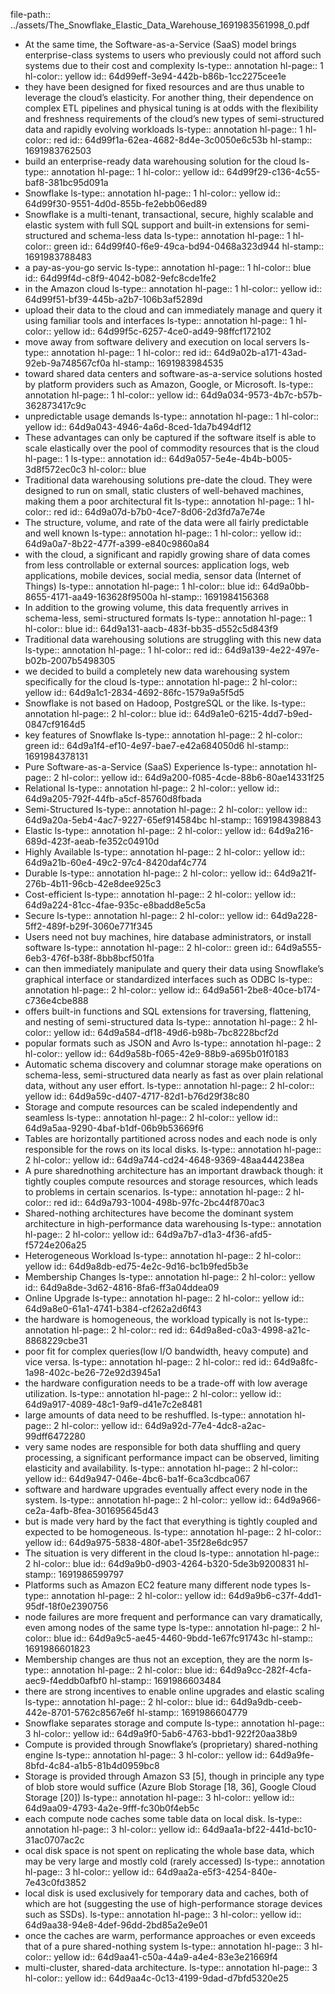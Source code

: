file-path:: ../assets/The_Snowflake_Elastic_Data_Warehouse_1691983561998_0.pdf

- At the same time, the Software-as-a-Service (SaaS) model brings enterprise-class systems to users who previously could not afford such systems due to their cost and complexity
  ls-type:: annotation
  hl-page:: 1
  hl-color:: yellow
  id:: 64d99eff-3e94-442b-b86b-1cc2275cee1e
- they have been designed for fixed resources and are thus unable to leverage the cloud’s elasticity. For another thing, their dependence on complex ETL pipelines and physical tuning is at odds with the flexibility and freshness requirements of the cloud’s new types of semi-structured data and rapidly evolving workloads
  ls-type:: annotation
  hl-page:: 1
  hl-color:: red
  id:: 64d99f1a-62ea-4682-8d4e-3c0050e6c53b
  hl-stamp:: 1691983762503
- build an enterprise-ready data warehousing solution for the cloud
  ls-type:: annotation
  hl-page:: 1
  hl-color:: yellow
  id:: 64d99f29-c136-4c55-baf8-381bc95d091a
- Snowflake
  ls-type:: annotation
  hl-page:: 1
  hl-color:: yellow
  id:: 64d99f30-9551-4d0d-855b-fe2ebb06ed89
- Snowflake is a multi-tenant, transactional, secure, highly scalable and elastic system with full SQL support and built-in extensions for semi-structured and schema-less data
  ls-type:: annotation
  hl-page:: 1
  hl-color:: green
  id:: 64d99f40-f6e9-49ca-bd94-0468a323d944
  hl-stamp:: 1691983788483
- a pay-as-you-go servic
  ls-type:: annotation
  hl-page:: 1
  hl-color:: blue
  id:: 64d99f4d-c8f9-4042-b082-9efc8cde1fe2
- in the Amazon cloud
  ls-type:: annotation
  hl-page:: 1
  hl-color:: yellow
  id:: 64d99f51-bf39-445b-a2b7-106b3af5289d
- upload their data to the cloud and can immediately manage and query it using familiar tools and interfaces
  ls-type:: annotation
  hl-page:: 1
  hl-color:: yellow
  id:: 64d99f5c-6257-4ce0-ad49-98ffcf172102
- move away from software delivery and execution on local servers
  ls-type:: annotation
  hl-page:: 1
  hl-color:: red
  id:: 64d9a02b-a171-43ad-92eb-9a748567cf0a
  hl-stamp:: 1691983984535
- toward shared data centers and software-as-a-service solutions hosted by platform providers such as Amazon, Google, or Microsoft.
  ls-type:: annotation
  hl-page:: 1
  hl-color:: yellow
  id:: 64d9a034-9573-4b7c-b57b-362873417c9c
- unpredictable usage demands
  ls-type:: annotation
  hl-page:: 1
  hl-color:: yellow
  id:: 64d9a043-4946-4a6d-8ced-1da7b494df12
- These advantages can only be captured if the software itself is able to scale elastically over the pool of commodity resources that is the cloud
  hl-page:: 1
  ls-type:: annotation
  id:: 64d9a057-5e4e-4b4b-b005-3d8f572ec0c3
  hl-color:: blue
- Traditional data warehousing solutions pre-date the cloud. They were designed to run on small, static clusters of well-behaved machines, making them a poor architectural fit
  ls-type:: annotation
  hl-page:: 1
  hl-color:: red
  id:: 64d9a07d-b7b0-4ce7-8d06-2d3fd7a7e74e
- The structure, volume, and rate of the data were all fairly predictable and well known
  ls-type:: annotation
  hl-page:: 1
  hl-color:: yellow
  id:: 64d9a0a7-8b22-477f-a399-e840c9860a84
- with the cloud, a significant and rapidly growing share of data comes from less controllable or external sources: application logs, web applications, mobile devices, social media, sensor data (Internet of Things)
  ls-type:: annotation
  hl-page:: 1
  hl-color:: blue
  id:: 64d9a0bb-8655-4171-aa49-163628f9500a
  hl-stamp:: 1691984156368
- In addition to the growing volume, this data frequently arrives in schema-less, semi-structured formats
  ls-type:: annotation
  hl-page:: 1
  hl-color:: blue
  id:: 64d9a131-aacb-483f-bb35-d552c5d843f9
- Traditional data warehousing solutions are struggling with this new data
  ls-type:: annotation
  hl-page:: 1
  hl-color:: red
  id:: 64d9a139-4e22-497e-b02b-2007b5498305
- we decided to build a completely new data warehousing system specifically for the cloud
  ls-type:: annotation
  hl-page:: 2
  hl-color:: yellow
  id:: 64d9a1c1-2834-4692-86fc-1579a9a5f5d5
- Snowflake is not based on Hadoop, PostgreSQL or the like.
  ls-type:: annotation
  hl-page:: 2
  hl-color:: blue
  id:: 64d9a1e0-6215-4dd7-b9ed-0847cf9164d5
- key features of Snowflake 
  ls-type:: annotation
  hl-page:: 2
  hl-color:: green
  id:: 64d9a1f4-ef10-4e97-bae7-e42a684050d6
  hl-stamp:: 1691984378131
- Pure Software-as-a-Service (SaaS) Experience
  ls-type:: annotation
  hl-page:: 2
  hl-color:: yellow
  id:: 64d9a200-f085-4cde-88b6-80ae14331f25
- Relational
  ls-type:: annotation
  hl-page:: 2
  hl-color:: yellow
  id:: 64d9a205-792f-44fb-a5cf-85760d8fbada
- Semi-Structured
  ls-type:: annotation
  hl-page:: 2
  hl-color:: yellow
  id:: 64d9a20a-5eb4-4ac7-9227-65ef914584bc
  hl-stamp:: 1691984398843
- Elastic
  ls-type:: annotation
  hl-page:: 2
  hl-color:: yellow
  id:: 64d9a216-689d-423f-aeab-fe352c04910d
- Highly Available
  ls-type:: annotation
  hl-page:: 2
  hl-color:: yellow
  id:: 64d9a21b-60e4-49c2-97c4-8420daf4c774
- Durable
  ls-type:: annotation
  hl-page:: 2
  hl-color:: yellow
  id:: 64d9a21f-276b-4b11-96cb-42e8dee925c3
- Cost-efficient
  ls-type:: annotation
  hl-page:: 2
  hl-color:: yellow
  id:: 64d9a224-81cc-4fae-935c-e8badd8e5c5a
- Secure
  ls-type:: annotation
  hl-page:: 2
  hl-color:: yellow
  id:: 64d9a228-5ff2-489f-b29f-3060e771f345
- Users need not buy machines, hire database administrators, or install software
  ls-type:: annotation
  hl-page:: 2
  hl-color:: green
  id:: 64d9a555-6eb3-476f-b38f-8bb8bcf501fa
- can then immediately manipulate and query their data using Snowflake’s graphical interface or standardized interfaces such as ODBC
  ls-type:: annotation
  hl-page:: 2
  hl-color:: yellow
  id:: 64d9a561-2be8-40ce-b174-c736e4cbe888
- offers built-in functions and SQL extensions for traversing, flattening, and nesting of semi-structured data
  ls-type:: annotation
  hl-page:: 2
  hl-color:: yellow
  id:: 64d9a584-df18-49d6-b98b-7bc8228bcf2d
- popular formats such as JSON and Avro
  ls-type:: annotation
  hl-page:: 2
  hl-color:: yellow
  id:: 64d9a58b-f065-42e9-88b9-a695b01f0183
- Automatic schema discovery and columnar storage make operations on schema-less, semi-structured data nearly as fast as over plain relational data, without any user effort.
  ls-type:: annotation
  hl-page:: 2
  hl-color:: yellow
  id:: 64d9a59c-d407-4717-82d1-b76d29f38c80
- Storage and compute resources can be scaled independently and seamless
  ls-type:: annotation
  hl-page:: 2
  hl-color:: yellow
  id:: 64d9a5aa-9290-4baf-b1df-06b9b53669f6
- Tables are horizontally partitioned across nodes and each node is only responsible for the rows on its local disks.
  ls-type:: annotation
  hl-page:: 2
  hl-color:: yellow
  id:: 64d9a744-cd24-4648-9369-48aa444238ea
- A pure sharednothing architecture has an important drawback though: it tightly couples compute resources and storage resources, which leads to problems in certain scenarios.
  ls-type:: annotation
  hl-page:: 2
  hl-color:: red
  id:: 64d9a793-1004-498b-97fc-2bc44f870ac3
- Shared-nothing architectures have become the dominant system architecture in high-performance data warehousing
  ls-type:: annotation
  hl-page:: 2
  hl-color:: yellow
  id:: 64d9a7b7-d1a3-4f36-afd5-f5724e206a25
- Heterogeneous Workload
  ls-type:: annotation
  hl-page:: 2
  hl-color:: yellow
  id:: 64d9a8db-ed75-4e2c-9d16-bc1b9fed5b3e
- Membership Changes
  ls-type:: annotation
  hl-page:: 2
  hl-color:: yellow
  id:: 64d9a8de-3d62-4816-8fa6-ff3a04ddea09
- Online Upgrade
  ls-type:: annotation
  hl-page:: 2
  hl-color:: yellow
  id:: 64d9a8e0-61a1-4741-b384-cf262a2d6f43
- the hardware is homogeneous, the workload typically is not
  ls-type:: annotation
  hl-page:: 2
  hl-color:: red
  id:: 64d9a8ed-c0a3-4998-a21c-8868229cbe31
- poor fit for complex queries(low I/O bandwidth, heavy compute) and vice versa.
  ls-type:: annotation
  hl-page:: 2
  hl-color:: red
  id:: 64d9a8fc-1a98-402c-be26-72e92d3945a1
- the hardware configuration needs to be a trade-off with low average utilization.
  ls-type:: annotation
  hl-page:: 2
  hl-color:: yellow
  id:: 64d9a917-4089-48c1-9af9-d41e7c2e8481
- large amounts of data need to be reshuffled.
  ls-type:: annotation
  hl-page:: 2
  hl-color:: yellow
  id:: 64d9a92d-77e4-4dc8-a2ac-99dff6472280
- very same nodes are responsible for both data shuffling and query processing, a significant performance impact can be observed, limiting elasticity and availability.
  ls-type:: annotation
  hl-page:: 2
  hl-color:: yellow
  id:: 64d9a947-046e-4bc6-ba1f-6ca3cdbca067
- software and hardware upgrades eventually affect every node in the system.
  ls-type:: annotation
  hl-page:: 2
  hl-color:: yellow
  id:: 64d9a966-ce2a-4afb-8fea-301695645d43
- but is made very hard by the fact that everything is tightly coupled and expected to be homogeneous.
  ls-type:: annotation
  hl-page:: 2
  hl-color:: yellow
  id:: 64d9a975-5838-480f-abe1-35f28e6dc957
- The situation is very different in the cloud
  ls-type:: annotation
  hl-page:: 2
  hl-color:: blue
  id:: 64d9a9b0-d903-4264-b320-5de3b9200831
  hl-stamp:: 1691986599797
- Platforms such as Amazon EC2 feature many different node types
  ls-type:: annotation
  hl-page:: 2
  hl-color:: yellow
  id:: 64d9a9b6-c37f-4dd1-95df-18f0e2390756
- node failures are more frequent and performance can vary dramatically, even among nodes of the same type
  ls-type:: annotation
  hl-page:: 2
  hl-color:: blue
  id:: 64d9a9c5-ae45-4460-9bdd-1e67fc91743c
  hl-stamp:: 1691986601823
- Membership changes are thus not an exception, they are the norm
  ls-type:: annotation
  hl-page:: 2
  hl-color:: blue
  id:: 64d9a9cc-282f-4cfa-aec9-f4eddb0afbf0
  hl-stamp:: 1691986603484
- there are strong incentives to enable online upgrades and elastic scaling
  ls-type:: annotation
  hl-page:: 2
  hl-color:: blue
  id:: 64d9a9db-ceeb-442e-8701-5762c8567e6f
  hl-stamp:: 1691986604779
- Snowflake separates storage and compute
  ls-type:: annotation
  hl-page:: 3
  hl-color:: yellow
  id:: 64d9a9f0-5ab6-4763-bbd1-922f20aa38b9
- Compute is provided through Snowflake’s (proprietary) shared-nothing engine
  ls-type:: annotation
  hl-page:: 3
  hl-color:: yellow
  id:: 64d9a9fe-8bfd-4c84-a1b5-81b4d0959bc8
- Storage is provided through Amazon S3 [5], though in principle any type of blob store would suffice (Azure Blob Storage [18, 36], Google Cloud Storage [20])
  ls-type:: annotation
  hl-page:: 3
  hl-color:: yellow
  id:: 64d9aa09-4793-4a2e-9fff-fc30b0f4eb5c
- each compute node caches some table data on local disk.
  ls-type:: annotation
  hl-page:: 3
  hl-color:: yellow
  id:: 64d9aa1a-bf22-441d-bc10-31ac0707ac2c
- ocal disk space is not spent on replicating the whole base data, which may be very large and mostly cold (rarely accessed)
  ls-type:: annotation
  hl-page:: 3
  hl-color:: yellow
  id:: 64d9aa2a-e5f3-4254-840e-7e43c0fd3852
- local disk is used exclusively for temporary data and caches, both of which are hot (suggesting the use of high-performance storage devices such as SSDs).
  ls-type:: annotation
  hl-page:: 3
  hl-color:: yellow
  id:: 64d9aa38-94e8-4def-96dd-2bd85a2e9e01
- once the caches are warm, performance approaches or even exceeds that of a pure shared-nothing system
  ls-type:: annotation
  hl-page:: 3
  hl-color:: yellow
  id:: 64d9aa41-c50a-44a9-a4e4-83e3e21669f4
- multi-cluster, shared-data architecture.
  ls-type:: annotation
  hl-page:: 3
  hl-color:: yellow
  id:: 64d9aa4c-0c13-4199-9dad-d7bfd5320e25